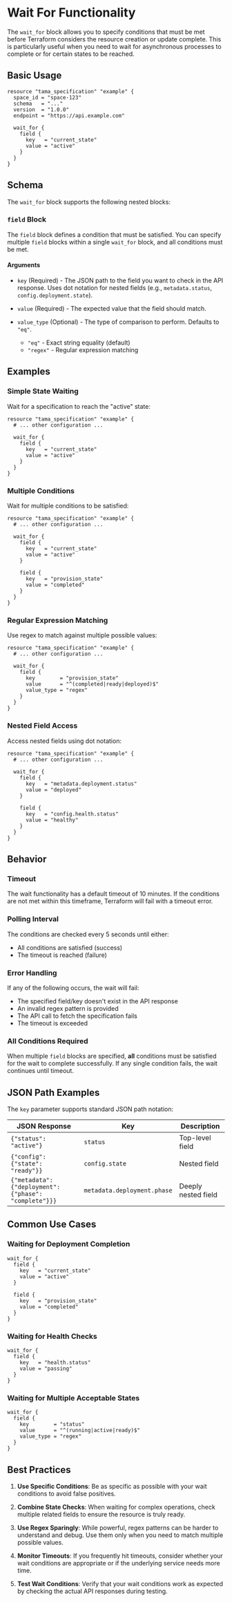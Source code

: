 # Wait For Functionality

The `wait_for` block allows you to specify conditions that must be met before Terraform considers the resource creation or update complete. This is particularly useful when you need to wait for asynchronous processes to complete or for certain states to be reached.

## Basic Usage

```hcl
resource "tama_specification" "example" {
  space_id = "space-123"
  schema   = "..."
  version  = "1.0.0"
  endpoint = "https://api.example.com"

  wait_for {
    field {
      key   = "current_state"
      value = "active"
    }
  }
}
```

## Schema

The `wait_for` block supports the following nested blocks:

### `field` Block

The `field` block defines a condition that must be satisfied. You can specify multiple `field` blocks within a single `wait_for` block, and all conditions must be met.

#### Arguments

- `key` (Required) - The JSON path to the field you want to check in the API response. Uses dot notation for nested fields (e.g., `metadata.status`, `config.deployment.state`).

- `value` (Required) - The expected value that the field should match.

- `value_type` (Optional) - The type of comparison to perform. Defaults to `"eq"`.
  - `"eq"` - Exact string equality (default)
  - `"regex"` - Regular expression matching

## Examples

### Simple State Waiting

Wait for a specification to reach the "active" state:

```hcl
resource "tama_specification" "example" {
  # ... other configuration ...

  wait_for {
    field {
      key   = "current_state"
      value = "active"
    }
  }
}
```

### Multiple Conditions

Wait for multiple conditions to be satisfied:

```hcl
resource "tama_specification" "example" {
  # ... other configuration ...

  wait_for {
    field {
      key   = "current_state"
      value = "active"
    }

    field {
      key   = "provision_state"
      value = "completed"
    }
  }
}
```

### Regular Expression Matching

Use regex to match against multiple possible values:

```hcl
resource "tama_specification" "example" {
  # ... other configuration ...

  wait_for {
    field {
      key        = "provision_state"
      value      = "^(completed|ready|deployed)$"
      value_type = "regex"
    }
  }
}
```

### Nested Field Access

Access nested fields using dot notation:

```hcl
resource "tama_specification" "example" {
  # ... other configuration ...

  wait_for {
    field {
      key   = "metadata.deployment.status"
      value = "deployed"
    }

    field {
      key   = "config.health.status"
      value = "healthy"
    }
  }
}
```

## Behavior

### Timeout

The wait functionality has a default timeout of 10 minutes. If the conditions are not met within this timeframe, Terraform will fail with a timeout error.

### Polling Interval

The conditions are checked every 5 seconds until either:
- All conditions are satisfied (success)
- The timeout is reached (failure)

### Error Handling

If any of the following occurs, the wait will fail:
- The specified field/key doesn't exist in the API response
- An invalid regex pattern is provided
- The API call to fetch the specification fails
- The timeout is exceeded

### All Conditions Required

When multiple `field` blocks are specified, **all** conditions must be satisfied for the wait to complete successfully. If any single condition fails, the wait continues until timeout.

## JSON Path Examples

The `key` parameter supports standard JSON path notation:

| JSON Response | Key | Description |
|---------------|-----|-------------|
| `{"status": "active"}` | `status` | Top-level field |
| `{"config": {"state": "ready"}}` | `config.state` | Nested field |
| `{"metadata": {"deployment": {"phase": "complete"}}}` | `metadata.deployment.phase` | Deeply nested field |

## Common Use Cases

### Waiting for Deployment Completion

```hcl
wait_for {
  field {
    key   = "current_state"
    value = "active"
  }

  field {
    key   = "provision_state"
    value = "completed"
  }
}
```

### Waiting for Health Checks

```hcl
wait_for {
  field {
    key   = "health.status"
    value = "passing"
  }
}
```

### Waiting for Multiple Acceptable States

```hcl
wait_for {
  field {
    key        = "status"
    value      = "^(running|active|ready)$"
    value_type = "regex"
  }
}
```

## Best Practices

1. **Use Specific Conditions**: Be as specific as possible with your wait conditions to avoid false positives.

2. **Combine State Checks**: When waiting for complex operations, check multiple related fields to ensure the resource is truly ready.

3. **Use Regex Sparingly**: While powerful, regex patterns can be harder to understand and debug. Use them only when you need to match multiple possible values.

4. **Monitor Timeouts**: If you frequently hit timeouts, consider whether your wait conditions are appropriate or if the underlying service needs more time.

5. **Test Wait Conditions**: Verify that your wait conditions work as expected by checking the actual API responses during testing.